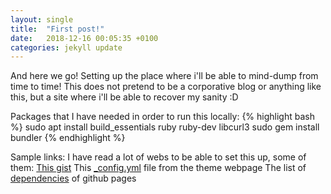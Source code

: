 ```yaml
---
layout: single
title:  "First post!"
date:   2018-12-16 00:05:35 +0100
categories: jekyll update
---
```

And here we go!
Setting up the place where i'll be able to mind-dump from time to time!
This does not pretend to be a corporative blog or anything like this, but a site where i'll be able to recover my sanity :D

Packages that I have needed in order to run this locally:
{% highlight bash %}
sudo apt install build_essentials ruby ruby-dev libcurl3
sudo gem install bundler
{% endhighlight %}

Sample links:
I have read a lot of webs to be able to set this up, some of them:
[This gist][jekyll-gist]
This [_config.yml][config-yml] file from the theme webpage
The list of [dependencies][github-pages-dependencies] of github pages



[jekyll-gist]: https://gist.github.com/widdowquinn/f255783f826f358f5de97186131419a9
[config-yml]: https://github.com/mmistakes/minimal-mistakes/blob/master/_config.yml
[github-pages-dependencies]: https://pages.github.com/versions/
